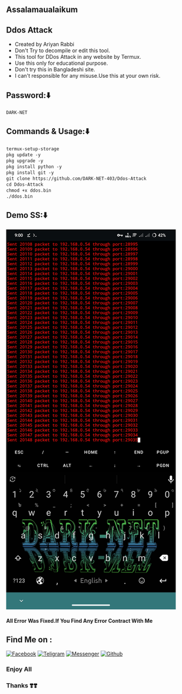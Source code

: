 
## Assalamaualaikum
## Ddos Attack
* Created by Ariyan Rabbi
* Don't Try to decompile or edit this tool.
* This tool for DDos Attack in any website by Termux.
* Use this only for educational purpose.
* Don't try this in Bangladeshi site.
* I can't responsible for any misuse.Use this at your own risk.
## Password:⬇️
````
DARK-NET
````

## Commands & Usage:⬇️
````
termux-setup-storage
pkg update -y
pkg upgrade -y
pkg install python -y
pkg install git -y
git clone https://github.com/DARK-NET-403/Ddos-Attack
cd Ddos-Attack
chmod +x ddos.bin
./ddos.bin
````
## Demo SS:⬇️
<img src="https://github.com/DARK-NET-403/Ddos-Attack/blob/main/Screenshot_20250429_210017.jpg">

#### All Error Was Fixed.If You Find Any Error Contract With Me

## Find Me on :

[![Facebook](https://img.shields.io/badge/Facebook-green?style=for-the-badge&logo=facebook)](https://www.facebook.com/share/1FiCkCecyD/)
[![Teligram](https://img.shields.io/badge/Chat-Teligram-blue?style=for-the-badge&logo=teligram)](https://t.me/DARK_NET_403)
[![Messenger](https://img.shields.io/badge/Chat-Messenger-blue?style=for-the-badge&logo=messenger)](https://m.me/DARK.NET.403)
[![Github](https://img.shields.io/badge/Github-Github-143green?style=for-the-badge&logo=github)](https://github.com/DARK_NET_403)


### Enjoy All
### Thanks ❣️❣️
